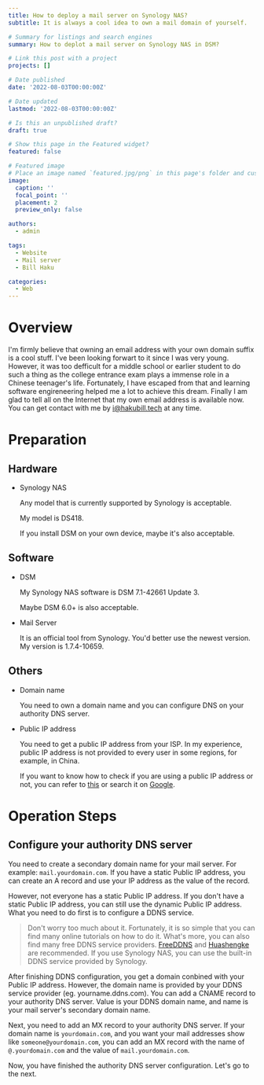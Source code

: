 ```yaml
---
title: How to deploy a mail server on Synology NAS?
subtitle: It is always a cool idea to own a mail domain of yourself.

# Summary for listings and search engines
summary: How to deplot a mail server on Synology NAS in DSM?

# Link this post with a project
projects: []

# Date published
date: '2022-08-03T00:00:00Z'

# Date updated
lastmod: '2022-08-03T00:00:00Z'

# Is this an unpublished draft?
draft: true

# Show this page in the Featured widget?
featured: false

# Featured image
# Place an image named `featured.jpg/png` in this page's folder and customize its options here.
image:
  caption: ''
  focal_point: ''
  placement: 2
  preview_only: false

authors:
  - admin

tags:
  - Website
  - Mail server
  - Bill Haku

categories:
  - Web
---
```


# Overview

I'm firmly believe that owning an email address with your own domain suffix is a cool stuff. I've been looking forwart to it since I was very young. However, it was too defficult for a middle school or earlier student to do such a thing as the college entrance exam plays a immense role in a Chinese teenager's life. Fortunately, I have escaped from that and learning software engireneering helped me a lot to achieve this dream. Finally I am glad to tell all on the Internet that my own email address is available now. You can get contact with me by [i@hakubill.tech](mailto:i@hakubill.tech) at any time.

# Preparation

## Hardware

- Synology NAS

    Any model that is currently supported by Synology is acceptable.

    My model is DS418.

    If you install DSM on your own device, maybe it's also acceptable.

## Software

- DSM

    My Synology NAS software is DSM 7.1-42661 Update 3.

    Maybe DSM 6.0+ is also acceptable.

- Mail Server

    It is an official tool from Synology. You'd better use the newest version. My version is 1.7.4-10659.

## Others

- Domain name

    You need to own a domain name and you can configure DNS on your authority DNS server.

- Public IP address

    You need to get a public IP address from your ISP. In my experience, public IP address is not provided to every user in some regions, for example, in China.

    If you want to know how to check if you are using a public IP address or not, you can refer to [this](https://www.howtogeek.com/117371/how-to-find-your-computers-private-public-ip-addresses/) or search it on [Google](https://www.google.com).

# Operation Steps

## Configure your authority DNS server

You need to create a secondary domain name for your mail server. For example: `mail.yourdomain.com`. If you have a static Public IP address, you can create an A record and use your IP address as the value of the record.

However, not everyone has a static Public IP address. If you don't have a static Public IP address, you can still use the dynamic Public IP address. What you need to do first is to configure a DDNS service.

> Don't worry too much about it. Fortunately, it is so simple that you can find many online tutorials on how to do it. What's more, you can also find many free DDNS service providers. [FreeDDNS](https://www.hostddns.us) and [Huashengke](https://hsk.oray.com) are recommended. If you use Synology NAS, you can use the built-in DDNS service provided by Synology.

After finishing DDNS configuration, you get a domain conbined with your Public IP address. However, the domain name is provided by your DDNS service provider (eg. yourname.ddns.com). You can add a CNAME record to your authority DNS server. Value is your DDNS domain name, and name is your mail server's secondary domain name.

Next, you need to add an MX record to your authority DNS server. If your domain name is `yourdomain.com`, and you want your mail addresses show like `someone@yourdomain.com`, you can add an MX record with the name of `@.yourdomain.com` and the value of `mail.yourdomain.com`.

Now, you have finished the authority DNS server configuration. Let's go to the next.
